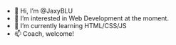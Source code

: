 - 👋 Hi, I’m @JaxyBLU
- 👀 I’m interested in Web Development at the moment.   
- 🌱 I’m currently learning HTML/CSS/JS
- 📫 Coach, welcome!

<!---
JaxyBLU/JaxyBLU is a ✨ special ✨ repository because its `README.md` (this file) appears on your GitHub profile.
You can click the Preview link to take a look at your changes.
--->
